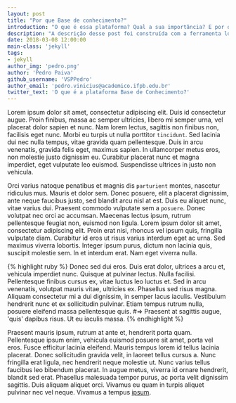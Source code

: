 ```yaml
---
layout: post
title: "Por que Base de conhecimento?"
introduction: "O que é essa plataforma? Qual a sua importância? E por quais motivo devemos mantê-la?"
description: "A descrição desse post foi construída com a ferramenta lorem ipsum. No momento estamos testando as funcionalidades do blog. Agradecemos pela sua paciência."
date: 2018-03-08 12:00:00
main-class: 'jekyll'
tags:
- jekyll
author_img: 'pedro.png'
author: 'Pedro Paiva'
github_username: 'VSPPedro'
author_email: 'pedro.vinicius@academico.ifpb.edu.br'
twitter_text: 'O que é a plataforma Base de Conhecimento?'
---
```


Lorem ipsum dolor sit amet, consectetur adipiscing elit. Duis id consectetur augue. Proin finibus, massa ac semper ultricies, libero mi semper urna, vel placerat dolor sapien et nunc. Nam lorem lectus, sagittis non finibus non, facilisis eget nunc. Morbi eu turpis ut nulla porttitor `tincidunt`. Sed lacinia dui nec nulla tempus, vitae gravida quam pellentesque. Duis in arcu venenatis, gravida felis eget, maximus sapien. In ullamcorper metus eros, non molestie justo dignissim eu. Curabitur placerat nunc et magna imperdiet, eget vulputate leo euismod. Suspendisse ultrices in justo non vehicula.

Orci varius natoque penatibus et magnis dis `parturient` montes, nascetur ridiculus mus. Mauris et dolor sem. Donec posuere, elit a placerat dignissim, ante neque faucibus justo, sed blandit arcu nisl at est. Duis eu aliquet nunc, vitae varius dui. Praesent commodo vulputate sem a `posuere`. Donec volutpat nec orci ac accumsan. Maecenas lectus ipsum, rutrum pellentesque feugiat non, euismod non ligula. Lorem ipsum dolor sit amet, consectetur adipiscing elit. Proin erat nisi, rhoncus vel ipsum quis, fringilla vulputate diam. Curabitur id eros ut risus varius interdum eget ac urna. Sed maximus viverra lobortis. Integer ipsum purus, dictum non lacinia quis, suscipit molestie sem. In et interdum erat. Nam eget viverra nulla.

{% highlight ruby %}
Donec sed dui eros. 
Duis erat dolor, ultrices a arcu et, vehicula imperdiet nunc.
Quisque at pulvinar lectus. 
Nulla facilisi. 
Pellentesque finibus cursus ex, vitae luctus leo luctus et. 
Sed in arcu venenatis, volutpat mauris vitae, ultricies ex. 
Phasellus sed risus magna. 
Aliquam consectetur mi a dui dignissim, in semper lacus iaculis. 
Vestibulum hendrerit nunc et ex sollicitudin pulvinar. 
Etiam tempus rutrum nulla, posuere eleifend massa pellentesque quis. 
#=> Praesent at sagittis augue, 'quis' dapibus risus. 
Ut eu iaculis massa.
{% endhighlight %}

Praesent mauris ipsum, rutrum at ante et, hendrerit porta quam. Pellentesque ipsum enim, vehicula euismod posuere sit amet, porta vel eros. Fusce efficitur lacinia eleifend. Mauris tempus lorem id tellus lacinia placerat. Donec sollicitudin gravida velit, in laoreet tellus cursus a. Nunc fringilla erat ligula, nec hendrerit neque molestie ut. Nunc varius tellus faucibus leo bibendum placerat. In augue metus, viverra id ornare hendrerit, blandit sed erat. Phasellus malesuada tempor purus, ac porta velit dignissim sagittis. Duis aliquam aliquet orci. Vivamus eu quam in turpis aliquet pulvinar nec vel neque. Vivamus a tempus [ipsum][lorem-ipsum].

[lorem-ipsum]: https://br.lipsum.com/feed/html